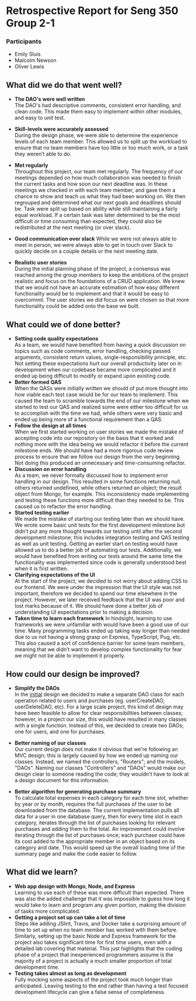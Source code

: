 # Retrospective Report for Seng 350 Group 2-1
### Participants
- Emily Sluis
- Malcolm Newson
- Oliver Lewis

## What did we do that went well?
  * **The DAO's were well written**  
The DAO's had descriptive comments, consistent error handling, and clean code. This made them easy to implement within other modules,  and easy to unit test.
  * **Skill-levels were accurately assessed**  
During the design phase, we were able to determine the experience levels of each team member. This allowed us to split up the workload to ensure that no team members have too little or too much work, or a task they weren’t able to do.
  * **Met regularly**  
Throughout this project, our team met regularly. The frequency of our meetings depended on how much collaboration was needed to finish the current tasks and how soon our next deadline was. In these meetings we checked in with each team member, and gave them a chance to show and teach us what they had been working on. We then regrouped and determined what our next goals and deadlines should be. Task were split up based on ability while still maintaining a fairly equal workload. If a certain task was later determined to be the most difficult or time consuming than expected, they could also be redistributed at the next meeting (or over slack).

 * **Good communication over slack** 
 While we were not always able to meet in person, we were always able to get in touch over Slack to quickly decide on a couple details or the next meeting date.

  * **Realistic user stories**  
  During the initial planning phase of the project, a consensus was reached among the group members to keep the ambitions of the project realistic and focus on the foundations of a CRUD application. We knew that we would not have an accurate estimation of how easy different functionality would be to implement and that it would be easy to overcommit. The user stories we did focus on were chosen so that more functionality could be added onto the base we built.

## What could we of done better?
  * **Setting code quality expectations**  
  As a team, we would have benefited from having a quick discussion on topics such as code comments, error handling, checking passed arguments, consistent return values, single-responsibility principle, etc. Not setting these expectations hurt our overall productivity later on in development when our codebase became more complicated and it ended up being difficult to modify or expand upon existing code.
  * **Better formed QAS**  
 When the QASs were initially written we should of put more thought into how viable each test case would be for our team to implement. This caused the team to scramble towards the end of our milestone when we started to test our QAS and realized some were either too difficult for us to accomplish with the time we had, while others were very basic and ended up being more of a functional requirement than a QAS.
  * **Follow the design at all times**  
  When we first started working on user stories we made the mistake of accepting code into our repository on the basis that it worked and nothing more with the idea being we would refactor it before the current milestone ends. We should have had a more rigorous code review process to ensure that we follow our design from the very beginning. Not doing this produced an unnecessary and time-consuming refactor.
  * **Discussion on error handling**  
 As a team, we never formally discussed how to implement error handling in our design. This resulted in some functions returning null, others returned undefined, while others returned an object; the result object from Mongo, for example. This inconsistency made implementing and testing these functions more difficult than they needed to be. This caused us to refactor the error handling.
  * **Started testing earlier**  
  We made the mistake of starting our testing later than we should have. We wrote some basic unit tests for the first development milestone but didn’t put any more thought towards our testing until after the second development milestone; this includes integration testing and QAS testing as well as unit testing. Getting an earlier start on testing would have allowed us to do a better job of automating our tests. Additionally, we would have benefited from writing our tests around the same time the functionality was implemented since code is generally understood best when it is first written.
  * **Clarifying expectations of the UI**  
  At the start of the project, we decided to not worry about adding CSS to our frontend. We were under the impression that the UI style was not important, therefore we decided to spend our time elsewhere in the project. However, we later received feedback that the UI was poor and lost marks because of it. We should have done a better job of understanding UI expectations prior to making a decision.
  * **Taken time to learn each framework**
  In hindsight, learning to use frameworks we were unfamiliar with would have been a good use of our time. Many programming tasks ended up taking way longer than needed due to us not having a strong grasp on Express, TypeScript, Pug, etc. This also caused a sort of confidence barrier for some team members, meaning that we didn’t want to develop complex functionality for fear we might not be able to implement it properly.

## How could our design be improved?
* **Simplify the DAOs**  
In the [initial](https://github.com/seng350/seng350f19-project-2-1/tree/master/docs/M2()) design we decided to make a separate DAO class for each operation related to users and purchases (eg. userCreateDAO, userDeleteDAO, etc). For a large scale project, this kind of design may have been feasible to allow for clear responsibilities between classes; however, in a project our size, this would have resulted in many classes with a single function. Instead of this, we decided to create two DAOs; one for users, and one for purchases.

* **Better naming of our classes**  
Our current design does not make it obvious that we're following an MVC design; this is largely caused by how we ended up naming our classes. Instead, we named the controllers, "Routers"; and the models, "DAOs". Naming our classes "Controllers" and "DAOs" would make our design clear to someone reading the code; they wouldn't have to look at a design document for this information.
* **Better algorithm for generating purchase summary**  
To calculate total expenses in each category for each time slot, whether by year or by month, requires the full purchases of the user to be downloaded from the database. The current implementation pulls all data for a user in one database query, then for every time slot in each category, iterates through the list of purchases looking for relevant purchases and adding them to the total. An improvement could involve iterating through the list of purchases once; each purchase could have its cost added to the appropriate member in an object based on its category and date. This would speed up the overall loading time of the summary page and make the code easier to follow.


## What did we learn?
* **Web app design with Mongo, Node, and Express**  
Learning to use each of these was more difficult than expected. There was also the added challenge that it was impossible to guess how long it would take to learn and program any given portion, making the division of tasks more complicated. 
* **Getting a project set up can take a lot of time**  
Steps like adding JSlint, Travis, and Docker take a surprising amount of time to set up when no team member has worked with them before. Similarly, setting up the basic Node and Express framework for the project also takes significant time for first time users, even with a detailed lab covering that material. This just highlights that the coding phase of a project that inexperienced programmers assume is the majority of a project is actually a much smaller proportion of total development time.
* **Testing takes almost as long as development**  
Fully mocking some aspects of the project took much longer than anticipated. Leaving testing to the end rather than having a test focused development lifecycle can give a false sense of completeness.
